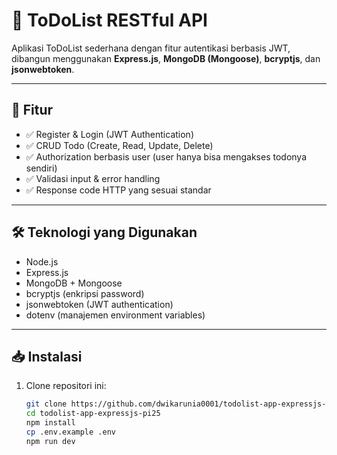 # 📝 ToDoList RESTful API

Aplikasi ToDoList sederhana dengan fitur autentikasi berbasis JWT, dibangun menggunakan **Express.js**, **MongoDB (Mongoose)**, **bcryptjs**, dan **jsonwebtoken**.

---

## 🚀 Fitur

- ✅ Register & Login (JWT Authentication)
- ✅ CRUD Todo (Create, Read, Update, Delete)
- ✅ Authorization berbasis user (user hanya bisa mengakses todonya sendiri)
- ✅ Validasi input & error handling
- ✅ Response code HTTP yang sesuai standar

---

## 🛠️ Teknologi yang Digunakan

- Node.js
- Express.js
- MongoDB + Mongoose
- bcryptjs (enkripsi password)
- jsonwebtoken (JWT authentication)
- dotenv (manajemen environment variables)

---

## 📥 Instalasi

1. Clone repositori ini:
   ```bash
   git clone https://github.com/dwikarunia0001/todolist-app-expressjs-pi25.git
   cd todolist-app-expressjs-pi25
   npm install
   cp .env.example .env 
   npm run dev